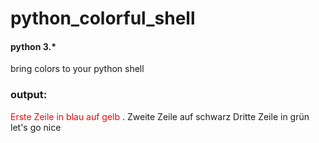 # python_colorful_shell
#### python 3.*
bring colors to your python shell
### output:

<span style = "color:red"> Erste Zeile in blau auf gelb </span>.
Zweite Zeile auf schwarz
Dritte Zeile in grün
let's go
nice

